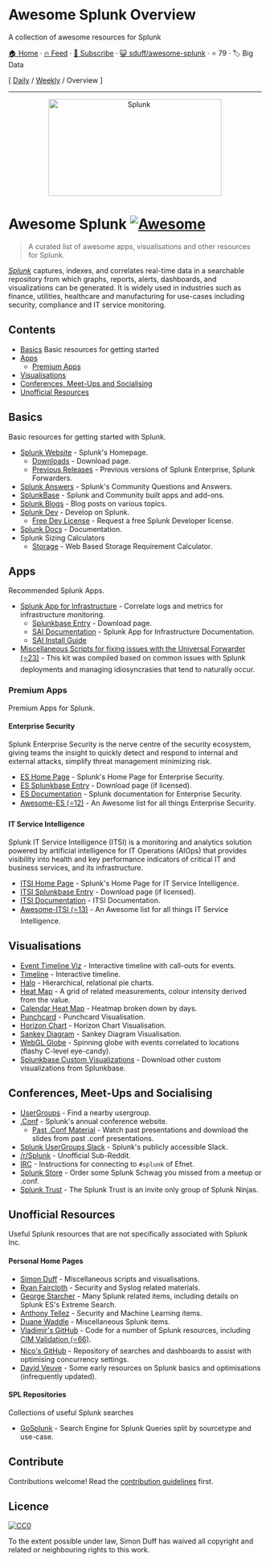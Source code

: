 # Awesome Splunk Overview

  A collection of awesome resources for Splunk

[🏠 Home](/README.md) · [🔥 Feed](https://www.trackawesomelist.com/sduff/awesome-splunk/rss.xml) · [📮 Subscribe](https://trackawesomelist.us17.list-manage.com/subscribe?u=d2f0117aa829c83a63ec63c2f&id=36a103854c) · [😺 sduff/awesome-splunk](https://github.com/sduff/awesome-splunk) · ⭐ 79 · 🏷️ Big Data

[ [Daily](/content/sduff/awesome-splunk/README.md) / [Weekly](/content/sduff/awesome-splunk/week/README.md) / Overview ]

---

<div align="center">
	<img width="344" height="193" src="https://raw.githubusercontent.com/sduff/awesome-splunk/master/splunk.jpg" alt="Splunk">
</div>

# Awesome Splunk [![Awesome](https://awesome.re/badge.svg)](https://awesome.re)

> A curated list of awesome apps, visualisations and other resources for Splunk.

[*Splunk*](https://splunk.com) captures, indexes, and correlates real-time data in a searchable
repository from which graphs, reports, alerts, dashboards, and visualizations
can be generated. It is widely used in industries such as finance, utilities,
healthcare and manufacturing for use-cases including security, compliance and
IT service monitoring.

## Contents

*   [Basics](#basics) Basic resources for getting started
*   [Apps](#apps)
    *   [Premium Apps](#premium-apps)
*   [Visualisations](#visualisations)
*   [Conferences, Meet-Ups and Socialising](#conferences-meet-ups-and-socialising)
*   [Unofficial Resources](#unofficial-resources)

## Basics

Basic resources for getting started with Splunk.

*   [Splunk Website](https://splunk.com) - Splunk's Homepage.
    *   [Downloads](https://www.splunk.com/download) - Download page.
    *   [Previous Releases](https://www.splunk.com/page/previous_releases) - Previous versions of Splunk Enterprise, Splunk Forwarders.
*   [Splunk Answers](https://answers.splunk.com) - Splunk's Community Questions and Answers.
*   [SplunkBase](https://splunkbase.splunk.com) - Splunk and Community built apps and add-ons.
*   [Splunk Blogs](https://blogs.splunk.com/) - Blog posts on various topics.
*   [Splunk Dev](https://dev.splunk.com) - Develop on Splunk.
    *   [Free Dev License](https://dev.splunk.com/enterprise/dev_license/) - Request a free Splunk Developer license.
*   [Splunk Docs](https://docs.splunk.com/) - Documentation.
*   Splunk Sizing Calculators
    *   [Storage](https://splunk-sizing.appspot.com/) - Web Based Storage Requirement Calculator.

## Apps

Recommended Splunk Apps.

*   [Splunk App for Infrastructure](https://www.splunk.com/en_us/software/splunk-enterprise/server-and-infrastructure-monitoring-and-troubleshooting.html) - Correlate logs and metrics for infrastructure monitoring.
    *   [Splunkbase Entry](https://splunkbase.splunk.com/app/3975/) - Download page.
    *   [SAI Documentation](https://docs.splunk.com/Documentation/InfraApp) - Splunk App for Infrastructure Documentation.
    *   [SAI Install Guide](https://docs.splunk.com/Documentation/InfraApp/latest/Install/About)
*   [Miscellaneous Scripts for fixing issues with the Universal Forwarder (⭐23)](https://github.com/jimmyatSplunk/SplunkForwarderRepairKit) - This kit was compiled based on common issues with Splunk deployments and managing idiosyncrasies that tend to naturally occur.

### Premium Apps

Premium Apps for Splunk.

#### Enterprise Security

Splunk Enterprise Security is the nerve centre of the security ecosystem, giving teams the insight to quickly detect and respond to internal and external attacks, simplify threat management minimizing risk.

*   [ES Home Page](https://www.splunk.com/en_us/software/enterprise-security.html) - Splunk's Home Page for Enterprise Security.
*   [ES Splunkbase Entry](https://splunkbase.splunk.com/app/263/) - Download page (if licensed).
*   [ES Documentation](https://docs.splunk.com/Documentation/ES/latest) - Splunk documentation for Enterprise Security.
*   [Awesome-ES (⭐12)](https://github.com/sduff/awesome-es/) - An Awesome list for all things Enterprise Security.

#### IT Service Intelligence

Splunk IT Service Intelligence (ITSI) is a monitoring and analytics solution powered by artificial intelligence for IT Operations (AIOps) that provides visibility into health and key performance indicators of critical IT and business services, and its infrastructure.

*   [ITSI Home Page](https://www.splunk.com/en_us/software/it-service-intelligence.html) - Splunk's Home Page for IT Service Intelligence.
*   [ITSI Splunkbase Entry](https://splunkbase.splunk.com/app/1841/) - Download page (if licensed).
*   [ITSI Documentation](https://docs.splunk.com/Documentation/ITSI/latest) - ITSI Documentation.
*   [Awesome-ITSI (⭐13)](https://github.com/sduff/awesome-itsi/) - An Awesome list for all things IT Service Intelligence.

## Visualisations

*   [Event Timeline Viz](https://splunkbase.splunk.com/app/4370/) - Interactive timeline with call-outs for events.
*   [Timeline](https://splunkbase.splunk.com/app/3120/) - Interactive timeline.
*   [Halo](https://splunkbase.splunk.com/app/3514/) - Hierarchical, relational pie charts.
*   [Heat Map](https://splunkbase.splunk.com/app/4460/) - A grid of related measurements, colour intensity derived from the value.
*   [Calendar Heat Map](https://splunkbase.splunk.com/app/3162/) - Heatmap broken down by days.
*   [Punchcard](https://splunkbase.splunk.com/app/3129/) - Punchcard Visualisation.
*   [Horizon Chart](https://splunkbase.splunk.com/app/3117/) - Horizon Chart Visualisation.
*   [Sankey Diagram](https://splunkbase.splunk.com/app/3112/) - Sankey Diagram Visualisation.
*   [WebGL Globe](https://splunkbase.splunk.com/app/3674/) - Spinning globe with events correlated to locations (flashy C-level eye-candy).
*   [Splunkbase Custom Visualizations](https://splunkbase.splunk.com/apps/#/app_content/visualizations) - Download other custom visualizations from Splunkbase.

## Conferences, Meet-Ups and Socialising

*   [UserGroups](https://usergroups.splunk.com/) - Find a nearby usergroup.
*   [.Conf](https://conf.splunk.com) - Splunk's annual conference website.
    *   [Past .Conf Material](https://conf.splunk.com/watch/conf-online.html) - Watch past presentations and download the slides from past .conf presentations.
*   [Splunk UserGroups Slack](http://splk.it/slack) - Splunk's publicly accessible Slack.
*   [/r/Splunk](https://reddit.com/r/splunk) - Unofficial Sub-Reddit.
*   [IRC](https://wiki.splunk.com/Community:IRC) - Instructions for connecting to `#splunk` of Efnet.
*   [Splunk Store](https://www.mylogocloud.com/splunk) - Order some Splunk Schwag you missed from a meetup or .conf.
*   [Splunk Trust](https://www.splunk.com/en_us/community/splunk-trust.html) - The Splunk Trust is an invite only group of Splunk Ninjas.

## Unofficial Resources

Useful Splunk resources that are not specifically associated with Splunk Inc.

#### Personal Home Pages

*   [Simon Duff](https://simonduff.net/splunk) - Miscellaneous scripts and visualisations.
*   [Ryan Faircloth](https://www.rfaircloth.com/) - Security and Syslog related materials.
*   [George Starcher](http://www.georgestarcher.com/) - Many Splunk related items, including details on Splunk ES's Extreme Search.
*   [Anthony Tellez](https://anthonygtellez.github.io/) - Security and Machine Learning items.
*   [Duane Waddle](https://www.duanewaddle.com/) - Miscellaneous Splunk items.
*   [Vladimir's GitHub](https://github.com/hire-vladimir/) - Code for a number of Splunk resources, including [CIM Validation (⭐66)](https://github.com/hire-vladimir/SA-cim_vladiator).
*   [Nico's GitHub](https://github.com/nicovdw/) -  Repository of searches and dashboards to assist with optimising concurrency settings.
*   [David Veuve](https://www.davidveuve.com/tech/) - Some early resources on Splunk basics and optimisations (infrequently updated).

#### SPL Repositories

Collections of useful Splunk searches

*   [GoSplunk](https://gosplunk.com/) - Search Engine for Splunk Queries split by sourcetype and use-case.

## Contribute

Contributions welcome! Read the [contribution guidelines](https://github.com/sduff/awesome-splunk/blob/master/README.md/contributing.md) first.

## Licence

[![CC0](https://mirrors.creativecommons.org/presskit/buttons/88x31/svg/cc-zero.svg)](https://creativecommons.org/publicdomain/zero/1.0)

To the extent possible under law, Simon Duff has waived all copyright and
related or neighbouring rights to this work.

